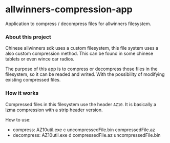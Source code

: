 # allwinners-compression-app
Application to compress / decompress files for allwinners filesystem.

### About this project
Chinese allwinners sdk uses a custom filesystem, this file system uses a also custom compression method. This can be found in some chinese tablets or even wince car radios.

The purpose of this app is to compress or decompress those files in the filesystem, so it can be readed and writed. With the possibility of modifying existing compressed files.

### How it works
Compressed files in this filesystem use the header `AZ10`. It is basically a lzma compression with a strip header version.

How to use:
- compress: AZ10util.exe c uncompressedFile.bin compressedFile.az
- decompress: AZ10util.exe d compressedFile.az uncompressedFile.bin
